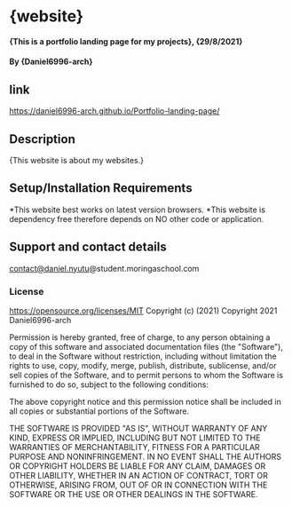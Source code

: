 # {website}
#### {This is a portfolio landing page for my projects}, {29/8/2021}
#### By **{Daniel6996-arch}**
## link
https://daniel6996-arch.github.io/Portfolio-landing-page/
## Description
{This website is about my websites.}
## Setup/Installation Requirements
*This website best works on latest version browsers.
*This website is dependency free therefore depends on NO other code or application.
## Support and contact details
contact@daniel.nyutu@student.moringaschool.com
### License 
https://opensource.org/licenses/MIT
Copyright (c) (2021)
Copyright 2021 Daniel6996-arch

Permission is hereby granted, free of charge, to any person obtaining a copy of this software and associated documentation files (the "Software"), to deal in the Software without restriction, including without limitation the rights to use, copy, modify, merge, publish, distribute, sublicense, and/or sell copies of the Software, and to permit persons to whom the Software is furnished to do so, subject to the following conditions:

The above copyright notice and this permission notice shall be included in all copies or substantial portions of the Software.

THE SOFTWARE IS PROVIDED "AS IS", WITHOUT WARRANTY OF ANY KIND, EXPRESS OR IMPLIED, INCLUDING BUT NOT LIMITED TO THE WARRANTIES OF MERCHANTABILITY, FITNESS FOR A PARTICULAR PURPOSE AND NONINFRINGEMENT. IN NO EVENT SHALL THE AUTHORS OR COPYRIGHT HOLDERS BE LIABLE FOR ANY CLAIM, DAMAGES OR OTHER LIABILITY, WHETHER IN AN ACTION OF CONTRACT, TORT OR OTHERWISE, ARISING FROM, OUT OF OR IN CONNECTION WITH THE SOFTWARE OR THE USE OR OTHER DEALINGS IN THE SOFTWARE.